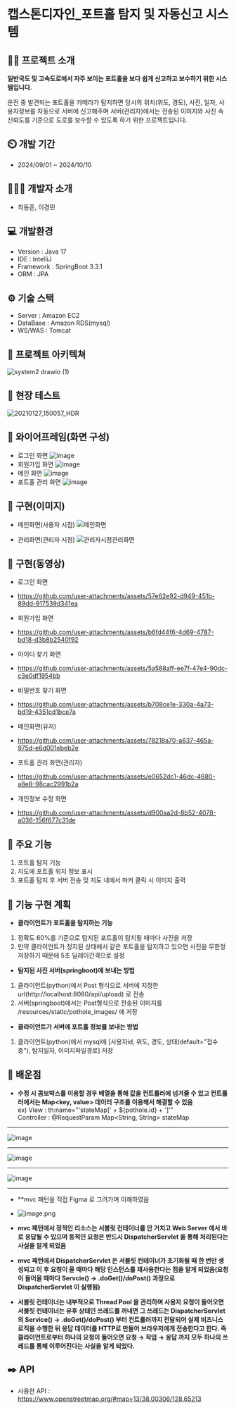 # 캡스톤디자인_포트홀 탐지 및 자동신고 시스템

## 👨‍🏫 프로젝트 소개
**일반국도 및 고속도로에서 자주 보이는 포트홀을 보다 쉽게 신고하고 보수하기 위한 시스템입니다.**<br/>

운전 중 발견되는 포트홀을 카메라가 탐지하면 당시의 위치(위도, 경도), 사진, 일자, 사용자정보를 자동으로 서버에 신고해주며 
서버(관리자)에서는 전송된 이미지와 사진 속 신뢰도를 기준으로 도로를 보수할 수 있도록 하기 위한 프로젝트입니다.

## ⏲️ 개발 기간
- 2024/09/01 ~ 2024/10/10
## 🧑‍🤝‍🧑 개발자 소개
- 최동훈, 이경민
## 💻 개발환경
- Version : Java 17
- IDE : IntelliJ
- Framework : SpringBoot 3.3.1
- ORM : JPA
## ⚙️ 기술 스택
- Server : Amazon EC2
- DataBase : Amazon RDS(mysql)
- WS/WAS : Tomcat
## 📝 프로젝트 아키텍쳐
![system2 drawio (1)](https://github.com/user-attachments/assets/e4168fc7-038f-459b-9318-10047b0acd44)

## 📝 현장 테스트
![20210127_150057_HDR](https://github.com/user-attachments/assets/032f79ae-d76d-481b-801e-242da2f1ddb8)

## 📝 와이어프레임(화면 구성)
- 로그인 화면
  ![image](https://github.com/user-attachments/assets/cde23140-e07c-4546-a553-71a8f8636fe5)
- 회원가입 화면
  ![image](https://github.com/user-attachments/assets/1631e538-0d31-44a9-849f-569e4ca9852a)
- 메인 화면
  ![image](https://github.com/user-attachments/assets/d70d5247-068c-4ec5-bdc9-7df6de064efa)
- 포트홀 관리 화면
  ![image](https://github.com/user-attachments/assets/a9700d45-37d8-4ee2-b8ce-dc1bde25b06a)
## 📝 구현(이미지)
- 메인화면(사용자 시점)
  ![메인화면](https://github.com/user-attachments/assets/5ee5ef48-ce8b-40a8-ad48-4ec7309d617f)

- 관리화면(관리자 시점)
  ![관리자시점관리화면](https://github.com/user-attachments/assets/a471e5f1-9a53-41c2-9fd3-bf754b573e28)

## 📝 구현(동영상)
- 로그인 화면
- https://github.com/user-attachments/assets/57e62e92-d949-451b-89dd-917539d341ea

- 회원가입 화면
- https://github.com/user-attachments/assets/b6fd44f6-4d69-4787-bd18-d3b8b2540f92

- 아이디 찾기 화면
- https://github.com/user-attachments/assets/5a588aff-ee7f-47e4-90dc-c3e0df1954bb

- 비밀번호 찾기 화면
- https://github.com/user-attachments/assets/b708ce1e-330a-4a73-bd19-4351cd1bce7a

- 메인화면(유저)
- https://github.com/user-attachments/assets/78218a70-a637-465a-975d-e6d001ebeb2e

- 포트홀 관리 화면(관리자)
- https://github.com/user-attachments/assets/e0652dc1-46dc-4680-a8e8-98cac2991b2a

- 개인정보 수정 화면
- https://github.com/user-attachments/assets/d900aa2d-8b52-4078-a036-156f677c31de

## 📌 주요 기능
1. 포트홀 탐지 기능
2. 지도에 포트홀 위치 정보 표시
3. 포트홀 탐지 후 서버 전송 및 지도 내에서 마커 클릭 시 이미지 출력
## 📌 기능 구현 계획
- **클라이언트가 포트홀을 탐지하는 기능**
1. 정확도 60%를 기준으로 탐지된 포트홀이 탐지될 때마다 사진을 저장
2. 만약 클라이언트가 정지된 상태에서 같은 포트홀을 탐지하고 있으면 사진을 무한정 저장하기 때문에 5초 딜레이간격으로 설정


- **탐지된 사진 서버(springboot)에 보내는 방법**
1. 클라이언트(python)에서 Post 형식으로 서버에 지정한 url(http://localhost:8080/api/upload) 로 전송
2. 서버(springboot)에서는 Post형식으로 전송된 이미지를 /resources/static/pothole_images/ 에 저장


- **클라이언트가 서버에 포트홀 정보를 보내는 방법**
1. 클라이언트(python)에서 mysql에 [사용자id, 위도, 경도, 상태(default="접수 중"), 탐지일자, 이미지파일경로] 저장


## 📌 배운점
- **수정 시 콤보박스를 이용할 경우 배열을 통해 값을 컨트롤러에 넘겨줄 수 있고 컨트롤러에서는 Map<key, value> 데이터 구조를 이용해서 해결할 수 있음** <br/>
ex) View : th:name="'stateMap[' + ${pothole.id} + ']'" <br/>
    Controller : @RequestParam Map<String, String> stateMap
________________________________________________________________________________________
![image](https://github.com/user-attachments/assets/81e99863-7e61-4ecc-918f-7af6579c885d)
________________________________________________________________________________________
![image](https://github.com/user-attachments/assets/a50c1904-5f8f-4417-90b5-6a4248980c15)<br/>
________________________________________________________________________________________
![image](https://github.com/user-attachments/assets/9a24c993-bdc2-4f0a-af9b-507fee27152b)
________________________________________________________________________________________
- **mvc 패턴을 직접 Figma 로 그려가며 이해하였음
- ![image.png](attachment:93e24756-2357-4c02-ba42-f71c74df0154:image.png)

- **mvc 패턴에서 정적인 리소스는 서블릿 컨테이너를 안 거치고 Web Server 에서 바로 응답될 수 있으며 동적인 요청은 반드시 DispatcherServlet 을 통해 처리된다는 사실을 알게 되었음**
- **mvc 패턴에서 DispatcherServlet 은 서블릿 컨테이너가 초기화될 때 한 번만 생성되고 이 후 요청이 올 때마다 해당 인스턴스를 재사용한다는 점을 알게 되었음(요청이 들어올 때마다 Servcie() → .doGet()/doPost() 과정으로 DispatcherServlet 이 실행됨)**
- **서블릿 컨테이너는 내부적으로 Thread Pool 을 관리하며 사용자 요청이 들어오면 서블릿 컨테이너는 유후 상태인 쓰레드를 꺼내면 그 쓰레드는 DispatcherServlet 의 Service() → .doGet()/doPost() 부터 컨트롤러까지 전달되어 실제 비즈니스 로직을 수행한 뒤 응답 데이터를 HTTP로 만들어 브라우저에게 전송한다고 한다. 즉 클라이언트로부터 하나의 요청이 들어오면 요청 → 작업 → 응답 까지 모두 하나의 쓰레드를 통해 이루어진다는 사실을 알게 되었다.**


## ✒️ API
- 사용한 API : https://www.openstreetmap.org/#map=13/38.00306/128.65213
